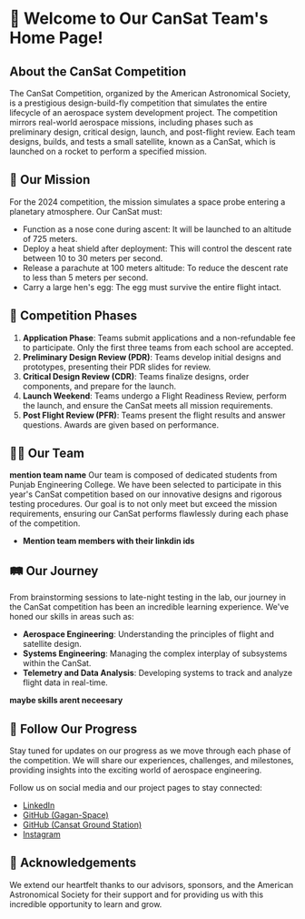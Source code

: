 # 🚀 Welcome to Our CanSat Team's Home Page!

## About the CanSat Competition
The CanSat Competition, organized by the American Astronomical Society, is a prestigious design-build-fly competition that simulates the entire lifecycle of an aerospace system development project. The competition mirrors real-world aerospace missions, including phases such as preliminary design, critical design, launch, and post-flight review. Each team designs, builds, and tests a small satellite, known as a CanSat, which is launched on a rocket to perform a specified mission.

## 🌌 Our Mission
For the 2024 competition, the mission simulates a space probe entering a planetary atmosphere. Our CanSat must:

- Function as a nose cone during ascent: It will be launched to an altitude of 725 meters.
- Deploy a heat shield after deployment: This will control the descent rate between 10 to 30 meters per second.
- Release a parachute at 100 meters altitude: To reduce the descent rate to less than 5 meters per second.
- Carry a large hen's egg: The egg must survive the entire flight intact.

## 📅 Competition Phases
1. **Application Phase**: Teams submit applications and a non-refundable fee to participate. Only the first three teams from each school are accepted.
2. **Preliminary Design Review (PDR)**: Teams develop initial designs and prototypes, presenting their PDR slides for review.
3. **Critical Design Review (CDR)**: Teams finalize designs, order components, and prepare for the launch.
4. **Launch Weekend**: Teams undergo a Flight Readiness Review, perform the launch, and ensure the CanSat meets all mission requirements.
5. **Post Flight Review (PFR)**: Teams present the flight results and answer questions. Awards are given based on performance.

## 👨‍🚀 Our Team
**mention team name**
Our team is composed of dedicated students from Punjab Engineering College. We have been selected to participate in this year's CanSat competition based on our innovative designs and rigorous testing procedures. Our goal is to not only meet but exceed the mission requirements, ensuring our CanSat performs flawlessly during each phase of the competition.
- **Mention team members with their linkdin ids**

## 🛤️ Our Journey
From brainstorming sessions to late-night testing in the lab, our journey in the CanSat competition has been an incredible learning experience. We've honed our skills in areas such as:

- **Aerospace Engineering**: Understanding the principles of flight and satellite design.
- **Systems Engineering**: Managing the complex interplay of subsystems within the CanSat.
- **Telemetry and Data Analysis**: Developing systems to track and analyze flight data in real-time.

**maybe skills arent neceesary**

## 🌟 Follow Our Progress
Stay tuned for updates on our progress as we move through each phase of the competition. We will share our experiences, challenges, and milestones, providing insights into the exciting world of aerospace engineering.

Follow us on social media and our project pages to stay connected:

- [LinkedIn](https://www.linkedin.com/company/pecgagan/)
- [GitHub (Gagan-Space)](https://github.com/Gagan-Space)
- [GitHub (Cansat Ground Station)](https://github.com/Gagan-Space/Cansat-Ground-Station)
- [Instagram](https://www.instagram.com/gagan.pec/)


## 🙏 Acknowledgements
We extend our heartfelt thanks to our advisors, sponsors, and the American Astronomical Society for their support and for providing us with this incredible opportunity to learn and grow.

